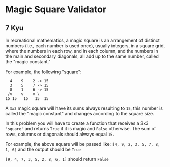 # Magic Square Validator
## 7 Kyu

In recreational mathematics, a magic square is an arrangement of distinct numbers (i.e., each number is used once), usually integers, in a square grid, where the numbers in each row, and in each column, and the numbers in the main and secondary diagonals, all add up to the same number, called the "magic constant."

For example, the following "square":
```
  4    9    2 -> 15
  3    5    7 -> 15
  8    1    6 -> 15
 /v    v    v \
15 15   15   15  15
```

A `3x3` magic square will have its sums always resulting to `15`, this number is called the "magic constant" and changes according to the square size.

In this problem you will have to create a function that receives a 3x3 `'square'` and returns `True` if it is magic and `False` otherwise. The sum of rows, columns or diagonals should always equal `15`.

For example, the above square will be passed like: `[4, 9, 2, 3, 5, 7, 8, 1, 6]` and the output should be `True`

`[9, 4, 7, 3, 5, 2, 8, 6, 1]` should return `False`